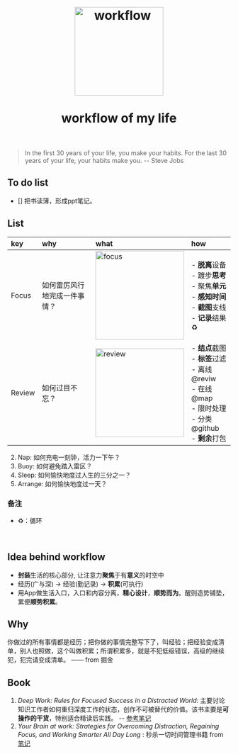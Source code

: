 <h1 align="center">
<br>
  <a href="?"><img src="https://i.imgur.com/vTc9CKV.jpg" alt="workflow" width=200"></a>
  <br>
    <br>
  workflow of my life
  <br><br>
</h1>

> In the first 30 years of your life, you make your habits. For the last 30 years of your life, your habits make you. -- Steve Jobs

## To do list 

- [] 把书读薄，形成ppt笔记。

## List 




|key|why|what|how| 
|:--|:--|:--|:--|
|Focus|如何雷厉风行地完成一件事情？|<img src="https://i.imgur.com/vRevCvY.png" alt="focus" width="200"/>|- **脱离**设备 <br> - 踱步**思考** <br> - 聚焦**单元** <br> - **感知时间** <br> - **截图**支线 <br> - **记录**结果 ♻️ |
|Review|如何过目不忘？|<img src="https://i.imgur.com/zO2wUs2.png" alt="review" width="200"/>|- **结点**截图 <br> - **标签**过滤 <br> - 离线@reviw <br> - 在线@map <br> - 限时处理 <br> - 分类@github <br> - **剩余**打包 <br>|



2. Nap:   如何充电一刻钟，活力一下午？
3. Buoy:   如何避免踏入雷区？
4. Sleep:   如何愉快地度过人生的三分之一？
5. Arrange: 如何愉快地度过一天？

### 备注

- ♻️：循环

 
## Idea behind workflow 

* **封装**生活的核心部分, 让注意力**聚焦**于有**意义**的时空中
* 经历(广与深) -> 经验(勤记录) -> **积累**(可执行)
* 用App做生活入口，入口和内容分离，**精心设计**，**顺势而为**。醒则造势铺垫，累便**顺势积累**。

## Why


你做过的所有事情都是经历；把你做的事情完整写下了，叫经验；把经验变成清单，别人也照做，这个叫做积累；所谓积累多，就是不犯低级错误，高级的继续犯，犯完请变成清单。 —— from 掘金

## Book 

1. *Deep Work: Rules for Focused Success in a Distracted World*: 主要讨论知识工作者如何重归深度工作的状态，创作不可被替代的价值。该书主要是**可操作的干货**，特别适合精读后实践。 -- [参考笔记](https://book.douban.com/review/8788631/)
2. *Your Brain at work:  Strategies for Overcoming Distraction, Regaining Focus, and Working Smarter All Day Long* : 秒杀一切时间管理书籍 from [笔记](https://book.douban.com/review/3727808/)



